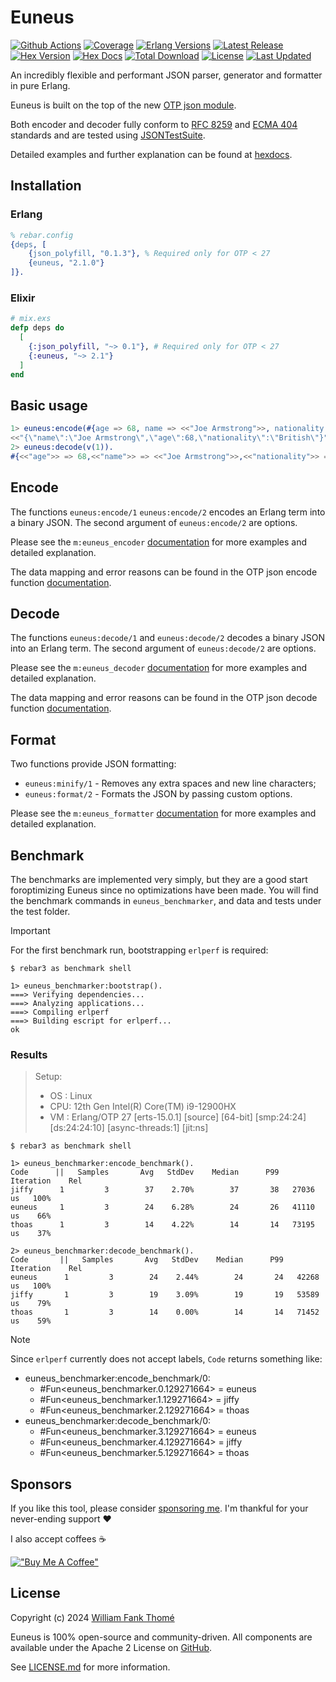 # Euneus

[![Github Actions](https://github.com/williamthome/euneus/workflows/CI/badge.svg)](https://github.com/williamthome/euneus/actions)
[![Coverage](https://raw.githubusercontent.com/cicirello/jacoco-badge-generator/main/tests/100.svg)](https://github.com/williamthome/euneus/actions/workflows/ci.yml)
[![Erlang Versions](https://img.shields.io/badge/Erlang%2FOTP-24%2B-green?style=flat-square)](http://www.erlang.org)
[![Latest Release](https://img.shields.io/github/release/williamthome/euneus.svg?style=flat-square)](https://github.com/williamthome/euneus/releases/latest)
[![Hex Version](https://img.shields.io/hexpm/v/euneus.svg)](https://hex.pm/packages/euneus)
[![Hex Docs](https://img.shields.io/badge/hex-docs-lightgreen.svg)](https://hexdocs.pm/euneus/)
[![Total Download](https://img.shields.io/hexpm/dt/euneus.svg)](https://hex.pm/packages/euneus)
[![License](https://img.shields.io/hexpm/l/euneus.svg)](https://github.com/williamthome/euneus/blob/main/LICENSE)
[![Last Updated](https://img.shields.io/github/last-commit/williamthome/euneus.svg)](https://github.com/williamthome/euneus/commits/main)

An incredibly flexible and performant JSON parser, generator and formatter in pure Erlang.

Euneus is built on the top of the new [OTP json module](https://erlang.org/documentation/doc-15.0-rc3/lib/stdlib-6.0/doc/html/json.html).

Both encoder and decoder fully conform to [RFC 8259](https://datatracker.ietf.org/doc/html/rfc8259)
and [ECMA 404](https://ecma-international.org/publications-and-standards/standards/ecma-404/) standards
and are tested using [JSONTestSuite](https://github.com/nst/JSONTestSuite).

Detailed examples and further explanation can be found at [hexdocs](https://hexdocs.pm/euneus).

## Installation

### Erlang

```erlang
% rebar.config
{deps, [
    {json_polyfill, "0.1.3"}, % Required only for OTP < 27
    {euneus, "2.1.0"}
]}.
```

### Elixir

```elixir
# mix.exs
defp deps do
  [
    {:json_polyfill, "~> 0.1"}, # Required only for OTP < 27
    {:euneus, "~> 2.1"}
  ]
end
```

## Basic usage

```erlang
1> euneus:encode(#{age => 68, name => <<"Joe Armstrong">>, nationality => <<"British">>}).
<<"{\"name\":\"Joe Armstrong\",\"age\":68,\"nationality\":\"British\"}">>
2> euneus:decode(v(1)).
#{<<"age">> => 68,<<"name">> => <<"Joe Armstrong">>,<<"nationality">> => <<"British">>}
```

## Encode

The functions `euneus:encode/1` `euneus:encode/2` encodes an Erlang term into a binary JSON.
The second argument of `euneus:encode/2` are options.

Please see the `m:euneus_encoder` [documentation](https://hexdocs.pm/euneus/euneus_encoder.html)
for more examples and detailed explanation.

The data mapping and error reasons can be found in the OTP json encode function [documentation](https://erlang.org/documentation/doc-15.0-rc3/lib/stdlib-6.0/doc/html/json.html#encode/1).

## Decode

The functions `euneus:decode/1` and `euneus:decode/2` decodes a binary JSON into an Erlang term.
The second argument of `euneus:decode/2` are options.

Please see the `m:euneus_decoder` [documentation](https://hexdocs.pm/euneus/euneus_decoder.html)
for more examples and detailed explanation.

The data mapping and error reasons can be found in the OTP json decode function [documentation](https://erlang.org/documentation/doc-15.0-rc3/lib/stdlib-6.0/doc/html/json.html#decode/1).

## Format

Two functions provide JSON formatting:

- `euneus:minify/1` - Removes any extra spaces and new line characters;
- `euneus:format/2` - Formats the JSON by passing custom options.

Please see the `m:euneus_formatter` [documentation](https://hexdocs.pm/euneus/euneus_formatter.html)
for more examples and detailed explanation.

## Benchmark

The benchmarks are implemented very simply, but they are a good start foroptimizing
Euneus since no optimizations have been made. You will find the benchmark commands
in `euneus_benchmarker`, and data and tests under the test folder.

> [!IMPORTANT]
> For the first benchmark run, bootstrapping `erlperf` is required:
>
> ```console
> $ rebar3 as benchmark shell
>
> 1> euneus_benchmarker:bootstrap().
> ===> Verifying dependencies...
> ===> Analyzing applications...
> ===> Compiling erlperf
> ===> Building escript for erlperf...
> ok
> ```

### Results

> Setup:
>
> - OS : Linux
> - CPU: 12th Gen Intel(R) Core(TM) i9-12900HX
> - VM : Erlang/OTP 27 [erts-15.0.1] [source] [64-bit] [smp:24:24] [ds:24:24:10] [async-threads:1] [jit:ns]

```console
$ rebar3 as benchmark shell

1> euneus_benchmarker:encode_benchmark().
Code      ||   Samples       Avg   StdDev    Median      P99  Iteration    Rel
jiffy      1         3        37    2.70%        37       38   27036 us   100%
euneus     1         3        24    6.28%        24       26   41110 us    66%
thoas      1         3        14    4.22%        14       14   73195 us    37%

2> euneus_benchmarker:decode_benchmark().
Code       ||   Samples       Avg   StdDev    Median      P99  Iteration    Rel
euneus      1         3        24    2.44%        24       24   42268 us   100%
jiffy       1         3        19    3.09%        19       19   53589 us    79%
thoas       1         3        14    0.00%        14       14   71452 us    59%
```

> [!NOTE]
> Since `erlperf` currently does not accept labels, `Code` returns something like:
>
> - euneus_benchmarker:encode_benchmark/0:
>   - #Fun<euneus_benchmarker.0.129271664> = euneus
>   - #Fun<euneus_benchmarker.1.129271664> = jiffy
>   - #Fun<euneus_benchmarker.2.129271664> = thoas
> - euneus_benchmarker:decode_benchmark/0:
>   - #Fun<euneus_benchmarker.3.129271664> = euneus
>   - #Fun<euneus_benchmarker.4.129271664> = jiffy
>   - #Fun<euneus_benchmarker.5.129271664> = thoas

## Sponsors

If you like this tool, please consider [sponsoring me](https://github.com/sponsors/williamthome).
I'm thankful for your never-ending support :heart:

I also accept coffees :coffee:

[!["Buy Me A Coffee"](https://www.buymeacoffee.com/assets/img/custom_images/orange_img.png)](https://www.buymeacoffee.com/williamthome)

## License

Copyright (c) 2024 [William Fank Thomé](https://github.com/williamthome)

Euneus is 100% open-source and community-driven. All components are
available under the Apache 2 License on [GitHub](https://github.com/williamthome/euneus).

See [LICENSE.md](LICENSE.md) for more information.
